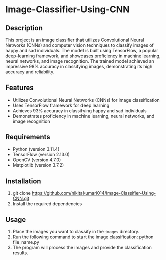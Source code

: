 # Image-Classifier-Using-CNN

## Description
This project is an image classifier that utilizes Convolutional Neural Networks (CNNs) and computer vision techniques to classify images of happy and sad individuals. The model is built using TensorFlow, a popular deep-learning framework, and showcases proficiency in machine learning, neural networks, and image recognition.
The trained model achieved an impressive 98% accuracy in classifying images, demonstrating its high accuracy and reliability.

## Features
- Utilizes Convolutional Neural Networks (CNNs) for image classification
- Uses TensorFlow framework for deep learning
- Achieves 93% accuracy in classifying happy and sad individuals
- Demonstrates proficiency in machine learning, neural networks, and image recognition

## Requirements
- Python (version 3.11.4)
- TensorFlow (version 2.13.0)
- OpenCV (version 4.7.0)
- Matplotlib (version 3.7.2)

## Installation
1. git clone https://github.com/nikitakumari014/Image-Classifier-Using-CNN.git
2. Install the required dependencies

## Usage
1. Place the images you want to classify in the `images` directory.
2. Run the following command to start the image classification: python file_name.py
3. The program will process the images and provide the classification results.


